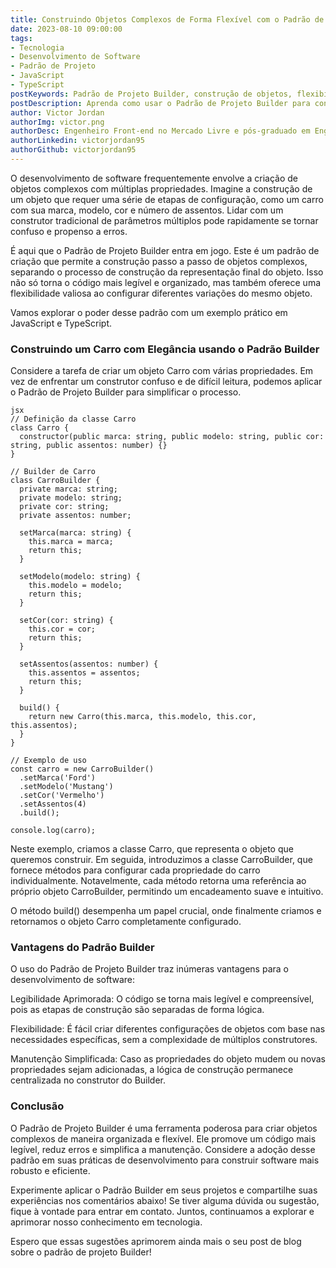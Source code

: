 ```yaml
---
title: Construindo Objetos Complexos de Forma Flexível com o Padrão de Projeto Builder
date: 2023-08-10 09:00:00
tags: 
- Tecnologia
- Desenvolvimento de Software
- Padrão de Projeto
- JavaScript
- TypeScript
postKeywords: Padrão de Projeto Builder, construção de objetos, flexibilidade, legibilidade, código organizado, desenvolvimento de software, JavaScript, TypeScript.
postDescription: Aprenda como usar o Padrão de Projeto Builder para construir objetos complexos passo a passo, mantendo o código de criação separado da representação final. Veja um exemplo prático em JavaScript e TypeScript para construir um objeto Carro de forma elegante e flexível.
author: Victor Jordan
authorImg: victor.png
authorDesc: Engenheiro Front-end no Mercado Livre e pós-graduado em Engenharia de Software pela PUC-MG e formado em Banco de Dados pela Fatec, apaixonado por usabilidade, performance e UX!
authorLinkedin: victorjordan95
authorGithub: victorjordan95
---
```


O desenvolvimento de software frequentemente envolve a criação de objetos complexos com múltiplas propriedades. Imagine a construção de um objeto que requer uma série de etapas de configuração, como um carro com sua marca, modelo, cor e número de assentos. Lidar com um construtor tradicional de parâmetros múltiplos pode rapidamente se tornar confuso e propenso a erros.

É aqui que o Padrão de Projeto Builder entra em jogo. Este é um padrão de criação que permite a construção passo a passo de objetos complexos, separando o processo de construção da representação final do objeto. Isso não só torna o código mais legível e organizado, mas também oferece uma flexibilidade valiosa ao configurar diferentes variações do mesmo objeto.

Vamos explorar o poder desse padrão com um exemplo prático em JavaScript e TypeScript.

<!-- more -->

### Construindo um Carro com Elegância usando o Padrão Builder

Considere a tarefa de criar um objeto Carro com várias propriedades. Em vez de enfrentar um construtor confuso e de difícil leitura, podemos aplicar o Padrão de Projeto Builder para simplificar o processo.

```
jsx
// Definição da classe Carro
class Carro {
  constructor(public marca: string, public modelo: string, public cor: string, public assentos: number) {}
}

// Builder de Carro
class CarroBuilder {
  private marca: string;
  private modelo: string;
  private cor: string;
  private assentos: number;

  setMarca(marca: string) {
    this.marca = marca;
    return this;
  }

  setModelo(modelo: string) {
    this.modelo = modelo;
    return this;
  }

  setCor(cor: string) {
    this.cor = cor;
    return this;
  }

  setAssentos(assentos: number) {
    this.assentos = assentos;
    return this;
  }

  build() {
    return new Carro(this.marca, this.modelo, this.cor, this.assentos);
  }
}

// Exemplo de uso
const carro = new CarroBuilder()
  .setMarca('Ford')
  .setModelo('Mustang')
  .setCor('Vermelho')
  .setAssentos(4)
  .build();

console.log(carro);
```

Neste exemplo, criamos a classe Carro, que representa o objeto que queremos construir. Em seguida, introduzimos a classe CarroBuilder, que fornece métodos para configurar cada propriedade do carro individualmente. Notavelmente, cada método retorna uma referência ao próprio objeto CarroBuilder, permitindo um encadeamento suave e intuitivo.

O método build() desempenha um papel crucial, onde finalmente criamos e retornamos o objeto Carro completamente configurado.

### Vantagens do Padrão Builder

O uso do Padrão de Projeto Builder traz inúmeras vantagens para o desenvolvimento de software:

Legibilidade Aprimorada: O código se torna mais legível e compreensível, pois as etapas de construção são separadas de forma lógica.

Flexibilidade: É fácil criar diferentes configurações de objetos com base nas necessidades específicas, sem a complexidade de múltiplos construtores.

Manutenção Simplificada: Caso as propriedades do objeto mudem ou novas propriedades sejam adicionadas, a lógica de construção permanece centralizada no construtor do Builder.

### Conclusão

O Padrão de Projeto Builder é uma ferramenta poderosa para criar objetos complexos de maneira organizada e flexível. Ele promove um código mais legível, reduz erros e simplifica a manutenção. Considere a adoção desse padrão em suas práticas de desenvolvimento para construir software mais robusto e eficiente.

Experimente aplicar o Padrão Builder em seus projetos e compartilhe suas experiências nos comentários abaixo! Se tiver alguma dúvida ou sugestão, fique à vontade para entrar em contato. Juntos, continuamos a explorar e aprimorar nosso conhecimento em tecnologia.

Espero que essas sugestões aprimorem ainda mais o seu post de blog sobre o padrão de projeto Builder!